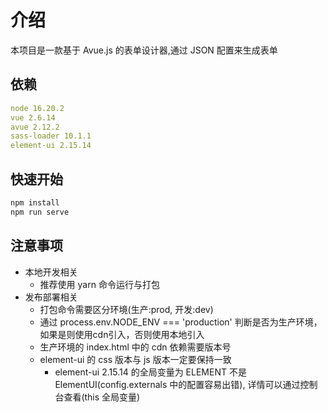 # 介绍

本项目是一款基于 Avue.js 的表单设计器,通过 JSON 配置来生成表单

## 依赖

```yaml
node 16.20.2
vue 2.6.14
avue 2.12.2
sass-loader 10.1.1
element-ui 2.15.14
```

## 快速开始

```sh
npm install
npm run serve
```

## 注意事项

- 本地开发相关
    - 推荐使用 yarn 命令运行与打包
- 发布部署相关
    - 打包命令需要区分环境(生产:prod, 开发:dev)
    - 通过 process.env.NODE_ENV === 'production' 判断是否为生产环境，如果是则使用cdn引入，否则使用本地引入
    - 生产环境的 index.html 中的 cdn 依赖需要版本号
    - element-ui 的 css 版本与 js 版本一定要保持一致
        - element-ui 2.15.14 的全局变量为 ELEMENT 不是 ElementUI(config.externals 中的配置容易出错),
          详情可以通过控制台查看(this 全局变量)


